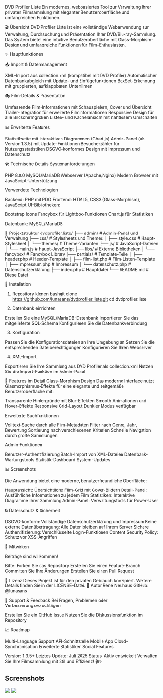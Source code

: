 DVD Profiler Liste
Ein modernes, webbasiertes Tool zur Verwaltung Ihrer privaten Filmsammlung mit eleganter Benutzeroberfläche und umfangreichen Funktionen.

🎬 Übersicht
DVD Profiler Liste ist eine vollständige Webanwendung zur Verwaltung, Durchsuchung und Präsentation Ihrer DVD/Blu-ray-Sammlung. Das System bietet eine intuitive Benutzeroberfläche mit Glass-Morphism-Design und umfangreiche Funktionen für Film-Enthusiasten.

✨ Hauptfunktionen

📥 Import & Datenmanagement

XML-Import aus collection.xml (kompatibel mit DVD Profiler)
Automatischer Datenbankabgleich mit Update- und Einfügefunktionen
BoxSet-Erkennung mit gruppierten, aufklappbaren Unterfilmen

🎭 Film-Details & Präsentation

Umfassende Film-Informationen mit Schauspielern, Cover und Übersicht
Trailer-Integration für erweiterte Filminformationen
Responsive Design für alle Bildschirmgrößen
Listen- und Kachelansicht mit nahtlosem Umschalten

📊 Erweiterte Features

Statistikseite mit interaktiven Diagrammen (Chart.js)
Admin-Panel (ab Version 1.3.5) mit Update-Funktionen
Besucherzähler für Nutzungsstatistiken
DSGVO-konformes Design mit Impressum und Datenschutz

🛠️ Technische Details
Systemanforderungen

PHP 8.0.0
MySQL/MariaDB
Webserver (Apache/Nginx)
Modern Browser mit JavaScript-Unterstützung

Verwendete Technologien

Backend: PHP mit PDO
Frontend: HTML5, CSS3 (Glass-Morphism), JavaScript
UI-Bibliotheken:

Bootstrap Icons
Fancybox für Lightbox-Funktionen
Chart.js für Statistiken


Datenbank: MySQL/MariaDB

📁 Projektstruktur
dvdprofiler.liste/
├── admin/                  # Admin-Panel und Verwaltung
├── css/                    # Stylesheets und Themes
│   ├── style.css          # Haupt-Stylesheet
│   └── themes/            # Theme-Varianten
├── js/                     # JavaScript-Dateien
│   └── main.js            # Haupt-JavaScript
├── libs/                   # Externe Bibliotheken
│   └── fancybox/          # Fancybox Library
├── partials/              # Template-Teile
│   ├── header.php         # Header-Template
│   ├── film-list.php      # Film-Listen-Template
│   ├── impressum.php      # Impressum
│   └── datenschutz.php    # Datenschutzerklärung
├── index.php              # Hauptdatei
└── README.md              # Diese Datei

🚀 Installation
1. Repository klonen
bashgit clone https://github.com/lunasans/dvdprofiler.liste.git
cd dvdprofiler.liste

2. Datenbank einrichten

Erstellen Sie eine MySQL/MariaDB-Datenbank
Importieren Sie das mitgelieferte SQL-Schema
Konfigurieren Sie die Datenbankverbindung

3. Konfiguration

Passen Sie die Konfigurationsdateien an Ihre Umgebung an
Setzen Sie die entsprechenden Dateiberechtigungen
Konfigurieren Sie Ihren Webserver

4. XML-Import

Exportieren Sie Ihre Sammlung aus DVD Profiler als collection.xml
Nutzen Sie die Import-Funktion im Admin-Panel

🎨 Features im Detail
Glass-Morphism Design
Das moderne Interface nutzt Glasmorphismus-Effekte für eine elegante und zeitgemäße Benutzeroberfläche mit:

Transparente Hintergründe mit Blur-Effekten
Smooth Animationen und Hover-Effekte
Responsive Grid-Layout
Dunkler Modus verfügbar

Erweiterte Suchfunktionen

Volltext-Suche durch alle Film-Metadaten
Filter nach Genre, Jahr, Bewertung
Sortierung nach verschiedenen Kriterien
Schnelle Navigation durch große Sammlungen

Admin-Funktionen

Benutzer-Authentifizierung
Batch-Import von XML-Dateien
Datenbank-Wartungstools
Statistik-Dashboard
System-Updates

📊 Screenshots

Die Anwendung bietet eine moderne, benutzerfreundliche Oberfläche:

Hauptansicht: Übersichtliche Film-Grid mit Cover-Bildern
Detail-Panel: Ausführliche Informationen zu jedem Film
Statistiken: Interaktive Diagramme Ihrer Sammlung
Admin-Panel: Verwaltungstools für Power-User

🔒 Datenschutz & Sicherheit

DSGVO-konform: Vollständige Datenschutzerklärung und Impressum
Keine externe Datenübertragung: Alle Daten bleiben auf Ihrem Server
Sichere Authentifizierung: Verschlüsselte Login-Funktionen
Content Security Policy: Schutz vor XSS-Angriffen

🤝 Mitwirken

Beiträge sind willkommen!

Bitte:
Forken Sie das Repository
Erstellen Sie einen Feature-Branch
Committen Sie Ihre Änderungen
Erstellen Sie einen Pull Request

📝 Lizenz
Dieses Projekt ist für den privaten Gebrauch konzipiert. Weitere Details finden Sie in der LICENSE-Datei.
👤 Autor
René Neuhaus
GitHub: @lunasans

🐛 Support & Feedback
Bei Fragen, Problemen oder Verbesserungsvorschlägen:

Erstellen Sie ein GitHub Issue
Nutzen Sie die Diskussionsfunktion im Repository

📈 Roadmap

 Multi-Language Support
 API-Schnittstelle
 Mobile App
 Cloud-Synchronisation
 Erweiterte Statistiken
 Social Features


Version: 1.3.5+
Letztes Update: Juli 2025
Status: Aktiv entwickelt
Verwalten Sie Ihre Filmsammlung mit Stil und Effizienz! 🎬✨

<h2>Screenshots</h2>
<img src="https://rnu.ovh/to"></img>
<img src="https://rnu.ovh/ti"></img>
